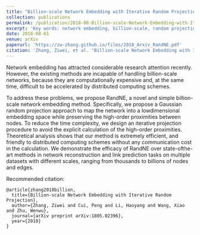 ```yaml
---
title: "Billion-scale Network Embedding with Iterative Random Projection"
collection: publications
permalink: /publication/2018-08-Billion-scale-Network-Embedding-with-Iterative-Random-Projection
excerpt: 'Key words: network embedding, billion-scale, random projection, distributed algorithm, dynamic networks'
date: 2018-08-01
venue: arXiv
paperurl: 'https://zw-zhang.github.io/files/2018_Arxiv_RandNE.pdf'
citation: 'Zhang, Ziwei, et al. "Billion-scale Network Embedding with Iterative Random Projection." arXiv preprint arXiv:1805.02396 (2018).'
---
```

Network embedding has attracted considerable research
attention recently. However, the existing
methods are incapable of handling billion-scale
networks, because they are computationally expensive
and, at the same time, difficult to be accelerated
by distributed computing schemes. 

To address
these problems, we propose RandNE, a novel and
simple billion-scale network embedding method.
Specifically, we propose a Gaussian random projection
approach to map the network into a lowdimensional
embedding space while preserving the
high-order proximities between nodes. To reduce
the time complexity, we design an iterative projection
procedure to avoid the explicit calculation
of the high-order proximities. Theoretical analysis
shows that our method is extremely efficient, and
friendly to distributed computing schemes without
any communication cost in the calculation. We
demonstrate the efficacy of RandNE over state-ofthe-
art methods in network reconstruction and link
prediction tasks on multiple datasets with different
scales, ranging from thousands to billions of nodes
and edges.

Recommended citation: 
```
@article{zhang2018billion,
  title={Billion-scale Network Embedding with Iterative Random Projection},
  author={Zhang, Ziwei and Cui, Peng and Li, Haoyang and Wang, Xiao and Zhu, Wenwu},
  journal={arXiv preprint arXiv:1805.02396},
  year={2018}
}
```